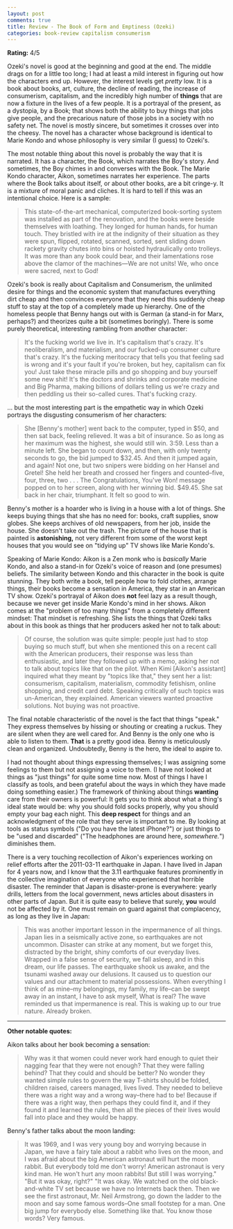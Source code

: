 ```yaml
---
layout: post
comments: true
title: Review - The Book of Form and Emptiness (Ozeki)
categories: book-review capitalism consumerism
---
```


**Rating:** 4/5

Ozeki's novel is good at the beginning and good at the end. The middle drags on for a little too
long; I had at least a mild interest in figuring out how the characters end up. However, the
interest levels get _pretty_ low. It is a book about books, art, culture, the decline of reading,
the increase of consumerism, capitalism, and the incredibly high number of **things** that are now a
fixture in the lives of a few people. It is a portrayal of the present, as a dystopia, by a Book;
that shows both the ability to buy things that jobs give people, and the precarious nature of those
jobs in a society with no safety net. The novel is mostly sincere, but sometimes it crosses over
into the cheesy. The novel has a character whose background is identical to Marie Kondo and whose
philosophy is very similar (I guess) to Ozeki's.

<!--more-->

The most notable thing about this novel is probably the way that it is narrated. It has a character,
the Book, which narrates the Boy's story. And sometimes, the Boy chimes in and converses with the
Book. The Marie Kondo character, Aikon, sometimes narrates her experience. The parts where the Book
talks about itself, or about other books, are a <span class="underline">bit</span> cringe-y. It is a mixture of moral panic and
cliches. It is hard to tell if this was an intentional choice. Here is a sample:

> This state-of-the-art mechanical, computerized book-sorting system was installed as part of the
> renovation, and the books were beside themselves with loathing. They longed for human hands, for
> human touch. They bristled with ire at the indignity of their situation as they were spun, flipped,
> rotated, scanned, sorted, sent sliding down rackety gravity chutes into bins or hoisted
> hydraulically onto trolleys. It was more than any book could bear, and their lamentations rose above
> the clamor of the machines—We are not units! We, who once were sacred, next to God!

Ozeki's book is really about Capitalism and Consumerism, the unlimited desire for things and the
economic system that manufactures everything dirt cheap and then convinces everyone that they need
this suddenly cheap stuff to stay at the top of a completely made up hierarchy. One of the homeless
people that Benny hangs out with is German (a stand-in for Marx, perhaps?) and theorizes quite a bit
(sometimes boringly). There is some purely theoretical, interesting rambling from another character:

> It's the fucking world we live in. It's capitalism that's crazy. It's neoliberalism, and
> materialism, and our fucked-up consumer culture that's crazy. It's the fucking meritocracy that
> tells you that feeling sad is wrong and it's your fault if you're broken, but hey, capitalism can
> fix you! Just take these miracle pills and go shopping and buy yourself some new shit! It's the
> doctors and shrinks and corporate medicine and Big Pharma, making billions of dollars telling us
> we're crazy and then peddling us their so-called cures. That's fucking crazy.

&#x2026; but the most interesting part is the empathetic way in which Ozeki portrays the disgusting
consumerism of her characters:

> She [Benny's mother] went back to the computer, typed in $50, and then sat back, feeling
> relieved. It was a bit of insurance. So as long as her maximum was the highest, she would still
> win. 3:59. Less than a minute left. She began to count down, and then, with only twenty seconds to
> go, the bid jumped to $32.45. And then it jumped again, and again! Not one, but two snipers were
> bidding on her Hansel and Gretel! She held her breath and crossed her fingers and counted&#x2013;five,
> four, three, two . . . The Congratulations, You've Won! message popped on to her screen, along with
> her winning bid. $49.45. She sat back in her chair, triumphant. It felt so good to win.

Benny's mother is a hoarder who is living in a house with a lot of things. She keeps buying things
that she has no need for: books, craft supplies, snow globes. She keeps archives of old newspapers,
from her job, inside the house. She doesn't take out the trash. The picture of the house that is
painted is **astonishing,** not very different from some of the worst kept houses that you would see
on "tidying up" TV shows like Marie Kondo's.

Speaking of Marie Kondo: Aikon is a Zen monk who is _basically_ Marie Kondo, and also a stand-in for
Ozeki's voice of reason and (one presumes) beliefs. The similarity between Kondo and this character
in the book is quite stunning. They both write a book, tell people how to fold clothes, arrange
things, their books become a sensation in America, they star in an American TV show. Ozeki's
portrayal of Aikon does **not** feel lazy as a result though, because we never get inside Marie
Kondo's mind in her shows. Aikon comes at the "problem of too many things" from a completely
different mindset: That mindset is refreshing. She lists the things that Ozeki talks about in this
book as things that her producers asked her not to talk about:

> Of course, the solution was quite simple: people just had to stop buying so much stuff, but when she
> mentioned this on a recent call with the American producers, their response was less than
> enthusiastic, and later they followed up with a memo, asking her not to talk about topics like that
> on the pilot. When Kimi [Aikon's assistant] inquired what they meant by "topics like that," they
> sent her a list: consumerism, capitalism, materialism, commodity fetishism, online shopping, and
> credit card debt. Speaking critically of such topics was un-American, they explained. American
> viewers wanted proactive solutions. Not buying was not proactive.

The final notable characteristic of the novel is the fact that things "speak." They express
themselves by hissing or shouting or creating a ruckus. They are silent when they are well cared
for. And Benny is the only one who is able to listen to them. **That** is a pretty good idea. Benny is
meticulously clean and organized. Undoubtedly, Benny is the hero, the ideal to aspire to.

I had not thought about things expressing themselves; I was assigning some feelings to them but not
assigning a voice to them. (I have not looked at things as "just things" for quite some time
now. Most of things I have I classify as tools, and been grateful about the ways in which they have
made doing something easier.) The framework of thinking about things **wanting** care from their
owners is powerful: It gets you to think about <span class="underline">what</span> a thing's ideal state would be: why you should
fold socks properly, why you should empty your bag each night. This **deep respect** for things and an
acknowledgment of the role that they serve is important to me. By looking at tools as status symbols
("Do you have the latest iPhone?") or just things to be "used and discarded" ("The headphones are
around here, _somewhere._") diminishes them.

There is a very touching recollection of Aikon's experiences working on relief efforts after the
2011-03-11 earthquake in Japan. I have lived in Japan for 4 years now, and I know that the 3.11
earthquake features prominently in the collective imagination of everyone who experienced that
horrible disaster. The reminder that Japan is disaster-prone is everywhere: yearly drills, letters
from the local government, news articles about disasters in other parts of Japan. But it is quite
easy to believe that surely, **you** would not be affected by it. One must remain on guard against
that complacency, as long as they live in Japan:

> This was another important lesson in the impermanence of all things. Japan lies in a seismically
> active zone, so earthquakes are not uncommon. Disaster can strike at any moment, but we forget this,
> distracted by the bright, shiny comforts of our everyday lives. Wrapped in a false sense of
> security, we fall asleep, and in this dream, our life passes. The earthquake shook us awake, and the
> tsunami washed away our delusions. It caused us to question our values and our attachment to
> material possessions. When everything I think of as mine&#x2013;my belongings, my family, my life&#x2013;can be
> swept away in an instant, I have to ask myself, What is real? The wave reminded us that impermanence
> is real. This is waking up to our true nature. Already broken.

---

**Other notable quotes:**

Aikon talks about her book becoming a sensation:

> Why was it that women could never work hard enough to quiet their nagging fear that they were not
> enough? That they were falling behind? That they could and should be better? No wonder they wanted
> simple rules to govern the way T-shirts should be folded, children raised, careers managed, lives
> lived. They needed to believe there was a right way and a wrong way&#x2013;there had to be! Because if
> there was a right way, then perhaps they could find it, and if they found it and learned the rules,
> then all the pieces of their lives would fall into place and they would be happy.

Benny's father talks about the moon landing:

> It was 1969, and I was very young boy and worrying because in Japan, we have a fairy tale about a
> rabbit who lives on the moon, and I was afraid about the big American astronaut will hurt the moon
> rabbit. But everybody told me don't worry! American astronaut is very kind man. He won't hurt any
> moon rabbits! But still I was worrying." "But it was okay, right?" "It was okay. We watched on the
> old black-and-white TV set because we have no Internets back then. Then we see the first astronaut,
> Mr. Neil Armstrong, go down the ladder to the moon and say some famous words&#x2013;One small footstep for
> a man. One big jump for everybody else. Something like that. You know those words? Very famous.
